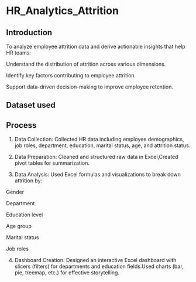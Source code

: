 # HR_Analytics_Attrition
## Introduction
To analyze employee attrition data and derive actionable insights that help HR teams:

Understand the distribution of attrition across various dimensions.

Identify key factors contributing to employee attrition.

Support data-driven decision-making to improve employee retention.

## Dataset used


## Process

1. Data Collection: Collected HR data including employee demographics, job roles, department, education, marital status, age, and attrition status.

2. Data Preparation: Cleaned and structured raw data in Excel,Created pivot tables for summarization.

3. Data Analysis: Used Excel formulas and visualizations to break down attrition by:

Gender

Department

Education level

Age group

Marital status

Job roles

4. Dashboard Creation: Designed an interactive Excel dashboard with slicers (filters) for departments and education fields.Used charts (bar, pie, treemap, etc.) for effective storytelling.
